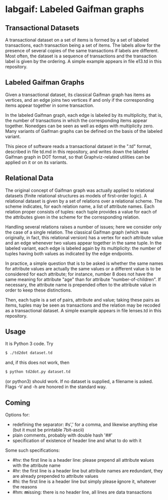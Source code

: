 labgaif: Labeled Gaifman graphs
===============================

Transactional Datasets
----------------------

A transactional dataset on a set of items is formed by a 
set of labeled transactions, each transaction being a set
of items. The labels allow for the presence of several
copies of the same transactions if labels are different.
Most often, the dataset is a sequence of transactions and
the transaction label is given by the ordering. A simple
example appears in file e13.td in this repository.

Labeled Gaifman Graphs
----------------------

Given a transactional dataset, its classical Gaifman graph
has items as vertices, and an edge joins two vertices if and
only if the corresponding items appear together in some
transaction.

In the labeled Gaifman graph, each edge is labeled by its
multiplicity, that is, the number of transactions in which
the corresponding items appear together. Nonedges can be
seen as well as edges with multiplicity zero. Many variants
of Gaifman graphs can be defined on the basis of the labeled
variant.

This piece of software reads a transactional dataset in 
the ".td" format, described in file td.md in this repository,
and writes down the labeled Gaifman graph in DOT format,
so that Graphviz-related utilities can be applied on it
or on its variants.

Relational Data
---------------

The original concept of Gaifman graph was actually applied 
to relational datasets (finite relational structures as
models of first-order logic). A relational dataset is given 
by a set of relations over a relational scheme. The scheme 
indicates, for each relation name, a list of attribute names. 
Each relation proper consists of tuples: each tuple provides 
a value for each of the attributes given in the scheme for the
corresponding relation.

Handling several relations raises a number of issues;
here we consider only the case of a single relation.
The classical Gaifman graph (which was originally, 
in fact, this relational version) has a vertex for
each attribute value and an edge whenever two values
appear together in the same tuple. In the labeled 
variant, each edge is labeled again by its 
multiplicity: the number of tuples having both
values as indicated by the edge endpoints.

In practice, a simple question that is to be asked
is whether the same names for attribute values are
actually the same values or a different value is to
be considered for each attribute; for instance, 
number 8 does not have the same meaning for attribute
"age" than for attribute "number-of-children". 
If necessary, the attribute name is prepended often
to the attribute value in order to keep these
distinctions.

Then, each tuple is a set of pairs, attribute and
value; taking these pairs as items, tuples may be
seen as transactions and the relation may be recoded
as a transactional dataset. A simple example appears 
in file lenses.td in this repository.

Usage
-----

It is Python 3 code. Try 

```bash
$ ./td2dot dataset.td 
```

and, if this does not work, then 

```bash
$ python td2dot.py dataset.td 
```

(or python3) should work. If no dataset is supplied, 
a filename is asked. Flags -V and -h are honored in 
the standard way.

Coming
------

Options for:
* redefining the separator: #s',' for a comma, and likewise anything else (but it must be printable 7bit-ascii)
* plain comments, probably with double hash '##'
* specification of existence of header line and what to do with it

Some such specifications:
* #hv: the first line is a header line: please prepend all attribute **v**alues with the attribute name
* #hr: the first line is a header line but attribute names are **r**edundant, they are already prepended to attribute values
* #hi: the first line is a header line but simply please **i**gnore it, whatever the reasons
* #hm: **m**issing: there is no header line, all lines are data transactions

